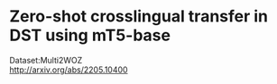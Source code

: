 # Zero-shot crosslingual transfer in DST using mT5-base 
Dataset:Multi2WOZ  
http://arxiv.org/abs/2205.10400

